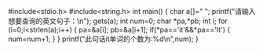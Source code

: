 #include<stdio.h>
#include<string.h>
int main()
{
	char a[]=" ";
	printf("请输入想要查询的英文句子：\n");
	gets(a);
	int num=0;
	char *pa,*pb;
	int i;
	for (i=0;i<strlen(a);i++)
	{
		pa=&a[i];
		pb=&a[i+1];
		if(*pa=='it'&&*pa=='It')
		{
			num=num+1;
		}
	}
	printf("此句话it单词的个数为:%d\n",num);
 }
